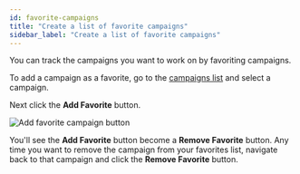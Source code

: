 ```yaml
---
id: favorite-campaigns
title: "Create a list of favorite campaigns"
sidebar_label: "Create a list of favorite campaigns"
---
```


You can track the campaigns you want to work on by favoriting campaigns.

To add a campaign as a favorite, go to the [campaigns list]({{appURL}}/campaigns) and select a campaign.

Next click the **Add Favorite** button.

![Add favorite campaign button](/docs/img/add-favorite-campaign.png)

You'll see the **Add Favorite** button become a **Remove Favorite** button. Any time you want to remove the campaign from your favorites list, navigate back to that campaign and click the **Remove Favorite** button.

